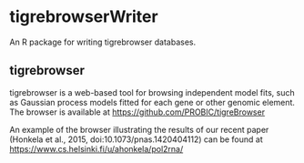 # tigrebrowserWriter

An R package for writing tigrebrowser databases.

## tigrebrowser

tigrebrowser is a web-based tool for browsing independent model fits,
such as Gaussian process models fitted for each gene or other genomic
element. The browser is available at https://github.com/PROBIC/tigreBrowser

An example of the browser illustrating the results of our recent paper
(Honkela et al., 2015, doi:10.1073/pnas.1420404112) can be found at
https://www.cs.helsinki.fi/u/ahonkela/pol2rna/

